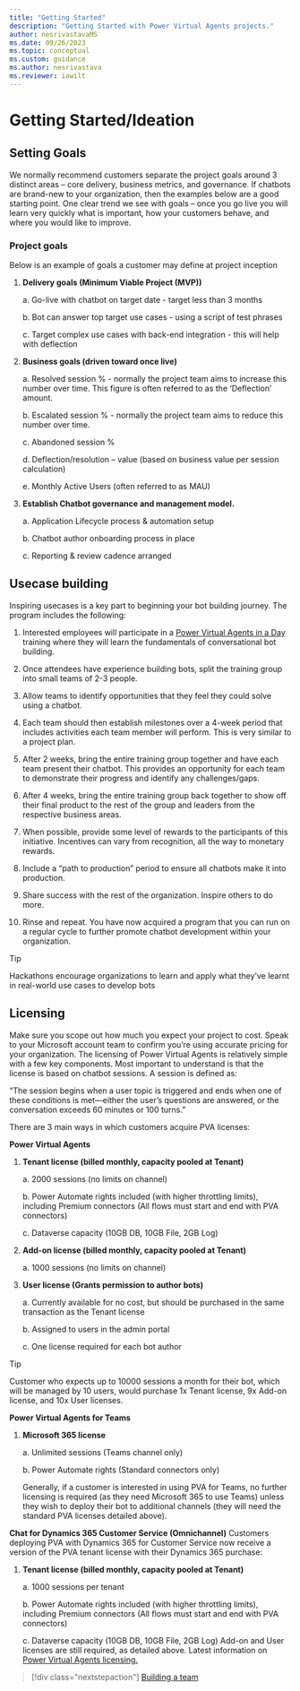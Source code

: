 ```yaml
---
title: "Getting Started"
description: "Getting Started with Power Virtual Agents projects."
author: nesrivastavaMS
ms.date: 09/26/2023
ms.topic: conceptual
ms.custom: guidance
ms.author: nesrivastava
ms.reviewer: iawilt
---
```


# Getting Started/Ideation

## Setting Goals 
We normally recommend customers separate the project goals around 3 distinct areas – core delivery, business 
metrics, and governance. If chatbots are brand-new to your organization, then the examples below are a good starting 
point. One clear trend we see with goals – once you go live you will learn very quickly what is important, how your 
customers behave, and where you would like to improve.

### Project goals 
Below is an example of goals a customer may define at project inception

1. **Delivery goals (Minimum Viable Project (MVP))**

    a. Go-live with chatbot on target date - target less than 3 months
    
    b. Bot can answer top target use cases - using a script of test phrases
    
    c. Target complex use cases with back-end integration - this will help with deflection

2. **Business goals (driven toward once live)**
    
    a. Resolved session % - normally the project team aims to increase this number
       over time. This figure is often referred to as the ‘Deflection’ amount.
    
    b. Escalated session % - normally the project team aims to reduce this number over time.
    
    c. Abandoned session %
    
    d. Deflection/resolution – value (based on business value per session calculation)
    
    e. Monthly Active Users (often referred to as MAU)

3. **Establish Chatbot governance and management model.**
    
    a. Application Lifecycle process & automation setup
    
    b. Chatbot author onboarding process in place
    
    c. Reporting & review cadence arranged

## Usecase building
Inspiring usecases is a key part to beginning your bot building journey. 
The program includes the following:

1. Interested employees will participate in a
[Power Virtual Agents in a Day](https://learn.microsoft.com/training/paths/power-virtual-agents-workshop/) training where they
will learn the fundamentals of conversational bot building.

2. Once attendees have experience building bots,
   split the training group into small teams of 2-3 people.
3. Allow teams to identify opportunities that they feel they could
solve using a chatbot.
4. Each team should then establish milestones over a 4-week
period that includes activities each team member will
perform. This is very similar to a project plan.
5. After 2 weeks, bring the entire training group together
and have each team present their chatbot. This provides an
opportunity for each team to demonstrate their progress and
identify any challenges/gaps.
6. After 4 weeks, bring the entire training group back together
to show off their final product to the rest of the group and
leaders from the respective business areas.
7. When possible, provide some level of rewards to the
participants of this initiative. Incentives can vary from
recognition, all the way to monetary rewards.
8. Include a “path to production” period to ensure all chatbots
make it into production.
9. Share success with the rest of the organization.
Inspire others to do more.
10. Rinse and repeat. You have now acquired a program that
you can run on a regular cycle to further promote chatbot
development within your organization.

> [!TIP]
>
> Hackathons encourage organizations to learn and apply what they’ve learnt in real-world use cases to develop bots


## Licensing 
Make sure you scope out how much you expect your project to cost. Speak to your Microsoft account team to confirm 
you’re using accurate pricing for your organization. The licensing of Power Virtual Agents is relatively simple with a few 
key components. Most important to understand is that the license is based on chatbot sessions. A session is defined as:

“The session begins when a user topic is triggered and ends when one of these conditions is met—either the user’s questions are answered, or the conversation exceeds 60 minutes or 100 turns.”


There are 3 main ways in which customers acquire PVA licenses: 

**Power Virtual Agents**

1. **Tenant license (billed monthly, capacity pooled at Tenant)**

    a. 2000 sessions (no limits on channel)
    
    b. Power Automate rights included (with higher throttling limits), including Premium connectors (All flows must start and end with PVA connectors)
    
    c. Dataverse capacity (10GB DB, 10GB File, 2GB Log)

2. **Add-on license (billed monthly, capacity pooled at Tenant)**
    
    a. 1000 sessions (no limits on channel)
 
3. **User license (Grants permission to author bots)**
        
    a. Currently available for no cost, but should be purchased in the same transaction as the Tenant license

    b. Assigned to users in the admin portal

    c. One license required for each bot author

>[!TIP]
>
>Customer who expects up to 10000 sessions a month for their bot, which will be managed by 10 users, would purchase 1x Tenant license, 9x Add-on license, and 10x User licenses.


**Power Virtual Agents for Teams**

1. **Microsoft 365 license**

    a. Unlimited sessions (Teams channel only)

    b. Power Automate rights (Standard connectors only)

    Generally, if a customer is interested in using PVA for Teams, no further licensing is required (as they need Microsoft 
    365 to use Teams) unless they wish to deploy their bot to additional channels (they will need the standard PVA licenses 
    detailed above).

 
  **Chat for Dynamics 365 Customer Service (Omnichannel)**
    Customers deploying PVA with Dynamics 365 for Customer Service now receive a version of the PVA tenant license with their Dynamics 365 purchase:

1. **Tenant license (billed monthly, capacity pooled at Tenant)**
    
    a. 1000 sessions per tenant
    
    b. Power Automate rights included (with higher throttling limits), including Premium
       connectors (All flows must start and end with PVA connectors)
    
    c. Dataverse capacity (10GB DB, 10GB File, 2GB Log)
       Add-on and User licenses are still required, as detailed above. Latest information on [Power Virtual Agents licensing.](https://powervirtualagents.microsoft.com/en-us/pricing/)

> [!div class="nextstepaction"]
> [Building a team](project-building-a-team.md)